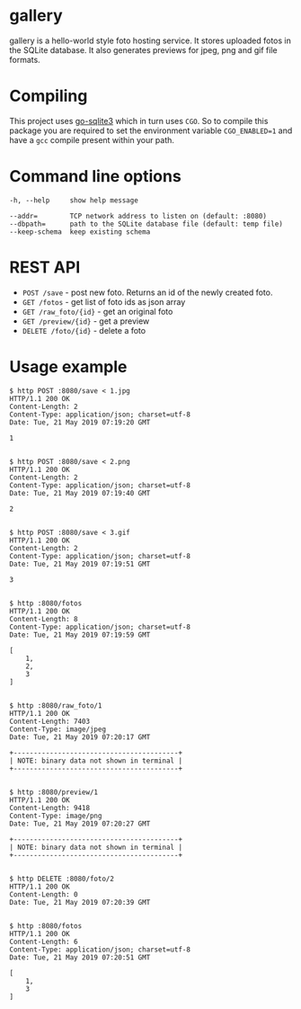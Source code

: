 # gallery

gallery is a hello-world style foto hosting service.
It stores uploaded fotos in the SQLite database.
It also generates previews for jpeg, png and gif file formats.

# Compiling

This project uses [go-sqlite3](https://github.com/mattn/go-sqlite3) which in turn uses `CGO`. So to compile this package you are required to set the environment variable `CGO_ENABLED=1` and have a `gcc` compile present within your path.

# Command line options

```
-h, --help     show help message

--addr=        TCP network address to listen on (default: :8080)
--dbpath=      path to the SQLite database file (default: temp file)
--keep-schema  keep existing schema
```

# REST API

- `POST /save` - post new foto. Returns an id of the newly created foto.
- `GET /fotos` -  get list of foto ids as json array
- `GET /raw_foto/{id}` - get an original foto
- `GET /preview/{id}` - get a preview
- `DELETE /foto/{id}` - delete a foto

# Usage example

```
$ http POST :8080/save < 1.jpg
HTTP/1.1 200 OK
Content-Length: 2
Content-Type: application/json; charset=utf-8
Date: Tue, 21 May 2019 07:19:20 GMT

1


$ http POST :8080/save < 2.png
HTTP/1.1 200 OK
Content-Length: 2
Content-Type: application/json; charset=utf-8
Date: Tue, 21 May 2019 07:19:40 GMT

2


$ http POST :8080/save < 3.gif
HTTP/1.1 200 OK
Content-Length: 2
Content-Type: application/json; charset=utf-8
Date: Tue, 21 May 2019 07:19:51 GMT

3


$ http :8080/fotos
HTTP/1.1 200 OK
Content-Length: 8
Content-Type: application/json; charset=utf-8
Date: Tue, 21 May 2019 07:19:59 GMT

[
    1, 
    2, 
    3
]


$ http :8080/raw_foto/1
HTTP/1.1 200 OK
Content-Length: 7403
Content-Type: image/jpeg
Date: Tue, 21 May 2019 07:20:17 GMT

+-----------------------------------------+
| NOTE: binary data not shown in terminal |
+-----------------------------------------+


$ http :8080/preview/1
HTTP/1.1 200 OK
Content-Length: 9418
Content-Type: image/png
Date: Tue, 21 May 2019 07:20:27 GMT

+-----------------------------------------+
| NOTE: binary data not shown in terminal |
+-----------------------------------------+


$ http DELETE :8080/foto/2
HTTP/1.1 200 OK
Content-Length: 0
Date: Tue, 21 May 2019 07:20:39 GMT


$ http :8080/fotos
HTTP/1.1 200 OK
Content-Length: 6
Content-Type: application/json; charset=utf-8
Date: Tue, 21 May 2019 07:20:51 GMT

[
    1, 
    3
]
```
